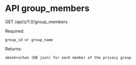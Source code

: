 API group_members
=================

GET /api/z/1.0/group_members



Required:

	group_id or group_name


Returns:

	abook+xchan (DB join) for each member of the privacy group 

